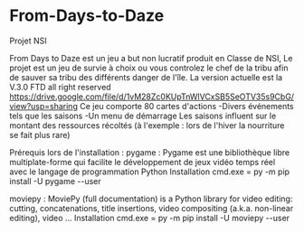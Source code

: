 # From-Days-to-Daze
Projet NSI

From Days to Daze est un jeu a but non lucratif produit en Classe de NSI,
Le projet est un jeu de survie à choix ou vous controlez le chef de la tribu afin de sauver sa tribu des différents danger de l'île.
La version actuelle est la V.3.0
FTD all right reserved
https://drive.google.com/file/d/1vM28Zc0KUpTnWlVCxSB5SeOTV35s9CbG/view?usp=sharing
Ce jeu comporte 80 cartes d'actions
-Divers événements tels que les saisons
-Un menu de démarrage 
Les saisons influent sur le montant des ressources récoltés (à l'exemple : lors de l'hiver la nourriture se fait plus rare)

Prérequis lors de l'installation : 
pygame :
Pygame est une bibliothèque libre multiplate-forme qui facilite le développement de jeux vidéo temps réel avec le langage de programmation Python
Installation cmd.exe = py -m pip install -U pygame --user

moviepy :
MoviePy (full documentation) is a Python library for video editing: cutting, concatenations, title insertions, video compositing (a.k.a. non-linear editing), video ...
Installation cmd.exe = py -m pip install -U moviepy --user  
